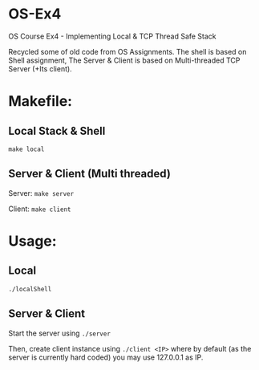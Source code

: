 # OS-Ex4
OS Course Ex4 - Implementing Local &amp; TCP Thread Safe Stack

Recycled some of old code from OS Assignments.
The shell is based on Shell assignment,
The Server & Client is based on Multi-threaded TCP Server (+Its client).

# Makefile:


## Local Stack & Shell
`make local`

## Server &  Client (Multi threaded)
Server:
`make server`


Client:
`make client`


# Usage:

## Local
`./localShell`


## Server & Client
Start the server using `./server`

Then, create client instance using `./client <IP>` where by default (as the server is currently hard coded) you may use 127.0.0.1 as IP.
